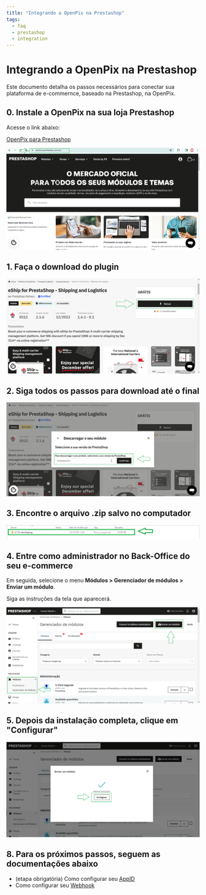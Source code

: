 ```yaml
---
title: "Integrando a OpenPix na Prestashop"
tags:
  - faq
  - prestashop
  - integration
---
```

# Integrando a OpenPix na Prestashop

Este documento detalha os passos necessários para conectar sua plataforma de e-commernce, baseado na Prestashop, na OpenPix. 

## 0. Instale a OpenPix na sua loja Prestashop

Acesse o link abaixo:

[OpenPix para Prestashop](https://addons.prestashop.com/link_da_openpix_aqui)

![Go to Pretashop addons' market](./__assets__/step-0.PNG "step 0")

## 1. Faça o download do plugin

![Faça o download do plugin](./__assets__/step-3.PNG "step 3")

## 2. Siga todos os passos para download até o final

![Siga todos os passos para download até o final](./__assets__/step-4.PNG "step 4")

## 3. Encontre o arquivo .zip salvo no computador

![Encontre o arquivo .zip salvo no computador](./__assets__/step-5.PNG "step 5")

## 4. Entre como administrador no Back-Office do seu e-commerce

Em seguida, selecione o menu **Módulos > Gerenciador de módulos > Enviar um módulo**.

Siga as instruções da tela que aparecerá. 

![As a loggged user open your prestashop back-office](./__assets__/step-6.PNG "step 6")

## 5. Depois da instalação completa, clique em "Configurar"

![As a loggged user open your prestashop back-office](./__assets__/step-7.PNG "step 7")

## 8. Para os próximos passos, seguem as documentações abaixo

- (etapa obrigatória) Como configurar seu [AppID](./plugin-set-up.md)
- Como configurar seu [Webhook](./webhook-set-up.md)
